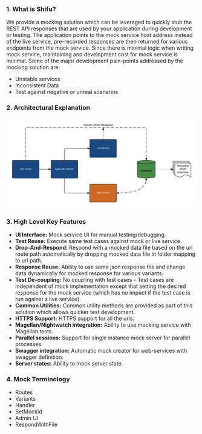 ### 1. What is Shifu?

 We provide a mocking solution which can be leveraged to quickly stub the REST API responses that are used by your application during development or testing. The application points to the mock service host address instead of the live service, pre-recorded responses are then returned for various endpoints from the mock service. Since there is minimal logic when writing mock service, maintaining and development cost for mock service is minimal. Some of the major development pain-points addressed by the mocking solution are:
- Unstable services
- Inconsistent Data
- Test against negative or unreal scenarios

### 2. Architectural Explanation

![mock_service_design](../../../../images/mock_service_design.png)

### 3. High Level Key Features

- **UI Interface:** Mock service UI for manual testing/debugging.
- **Test Reuse:** Execute same test cases against mock or live service.
- **Drop-And-Respond:** Respond with a mocked data file based on the url route path automatically by dropping mocked data file in folder mapping to url path.
- **Response Reuse:** Ability to use same json response file and change data dynamically for mocked response for various variants.
- **Test De-coupling:** No coupling with test cases - Test cases are independent of mock implementation except that setting the desired response for the mock service (which has no impact if the test case is run against a live service).
- **Common Utilities:** Common utility methods are provided as part of this solution which allows quicker test development.
- **HTTPS Support:** HTTPS support for all the urls.
- **Magellan/Nightwatch integration:** Ability to use mocking service with Magellan tests.
- **Parallel sessions:** Support for single instance mock server for parallel processes
- **Swagger integration:** Automatic mock creator for web-services with swagger definition.
- **Server states:** Ability to mock server state.

### 4. Mock Terminology

- Routes
- Variants
- Handler
- SetMockId
- Admin UI
- RespondWithFile
